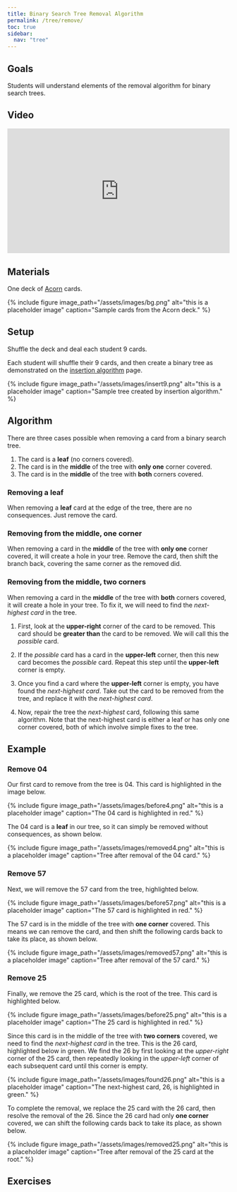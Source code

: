 ```yaml
---
title: Binary Search Tree Removal Algorithm
permalink: /tree/remove/
toc: true
sidebar:
  nav: "tree"
---
```


## Goals

Students will understand elements of the removal algorithm
for binary search trees.

## Video

<style>.embed-container { position: relative; padding-bottom: 56.25%; height: 0; overflow: hidden; max-width: 100%; } .embed-container iframe, .embed-container object, .embed-container embed { position: absolute; top: 0; left: 0; width: 100%; height: 100%; }</style><div class='embed-container'><iframe src='https://www.youtube.com/embed//UTF1WwhRX7A' frameborder='0' allowfullscreen></iframe></div>

## Materials

One deck of [Acorn]({{site.baseurl}}/tree) cards.

{% include figure image_path="/assets/images/bg.png" alt="this is a placeholder image" caption="Sample cards from the Acorn deck." %}

## Setup

Shuffle the deck and deal each student 9 cards.

Each student will shuffle their 9 cards, and then create a
binary tree as demonstrated on the
[insertion algorithm]({{site.baseurl}}/tree/insertion) page.

{% include figure image_path="/assets/images/insert9.png" alt="this is a placeholder image" caption="Sample tree created by insertion algorithm." %}

## Algorithm

There are three cases possible when removing a card from a binary search tree.

1. The card is a **leaf** (no corners covered).
2. The card is in the **middle** of the tree with **only one** corner covered.
3. The card is in the **middle** of the tree with **both** corners covered.

### Removing a leaf

When removing a **leaf** card at the edge of the tree, there are no consequences.
Just remove the card.

### Removing from the middle, one corner

When removing a card in the **middle** of the tree with **only one** corner covered,
it will create a hole in your tree. Remove the card, then shift the branch back, covering
the same corner as the removed did.

### Removing from the middle, two corners

When removing a card in the **middle** of the tree with **both** corners covered,
it will create a hole in your tree. To fix it, we will need to find
the *next-highest card* in the tree.

1. First, look at the **upper-right** corner of the card to be removed. This
card should be **greater than** the card to be removed. We will call this
the *possible* card.

2. If the *possible* card has a card in the **upper-left** corner, then
this new card becomes the *possible* card. Repeat this step until the
**upper-left** corner is empty.

3. Once you find a card where the **upper-left** corner is empty, you have found the
*next-highest card*. Take out the card to be removed from the tree, and replace it with the
*next-highest card*.

4. Now, repair the tree the *next-highest* card, following this same algorithm.
Note that the next-highest card is either a leaf or has only one corner covered,
both of which involve simple fixes to the tree.

## Example

### Remove 04

Our first card to remove from the tree is 04. This card is highlighted in the
image below.

{% include figure image_path="/assets/images/before4.png" alt="this is a placeholder image" caption="The 04 card
is highlighted in red." %}

The 04 card is a **leaf** in our tree, so it can simply be removed without
consequences, as shown below.

{% include figure image_path="/assets/images/removed4.png" alt="this is a placeholder image" caption="Tree
after removal of the 04 card." %}

### Remove 57

Next, we will remove the 57 card from the tree, highlighted below.

{% include figure image_path="/assets/images/before57.png" alt="this is a placeholder image" caption="The
57 card is highlighted in red." %}

The 57 card is in the middle of the tree with **one corner** covered. This
means we can remove the card, and then shift the following cards back to take
its place, as shown below.

{% include figure image_path="/assets/images/removed57.png" alt="this is a placeholder image" caption="Tree
after removal of the 57 card." %}

### Remove 25

Finally, we remove the 25 card, which is the root of the tree. This card
is highlighted below.

{% include figure image_path="/assets/images/before25.png" alt="this is a placeholder image" caption="The
25 card is highlighted in red." %}

Since this card is in the middle of the tree with **two corners** covered, we need to find the
*next-highest card* in the tree. This is the 26 card, highlighted below in green. We find the
26 by first looking at the *upper-right* corner of the 25 card, then repeatedly looking in the
*upper-left* corner of each subsequent card until this corner is empty.

{% include figure image_path="/assets/images/found26.png" alt="this is a placeholder image" caption="The
next-highest card, 26, is highlighted in green." %}

To complete the removal, we replace the 25 card with the 26 card, then resolve the
removal of the 26. Since the 26 card had only **one corner** covered, we can shift
the following cards back to take its place, as shown below.

{% include figure image_path="/assets/images/removed25.png" alt="this is a placeholder image" caption="Tree
after removal of the 25 card at the root." %}

## Exercises
